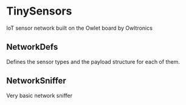 # TinySensors
IoT sensor network built on the Owlet board by Owltronics

## NetworkDefs
Defines the sensor types and the payload structure for each of them.

## NetworkSniffer
Very basic network sniffer
